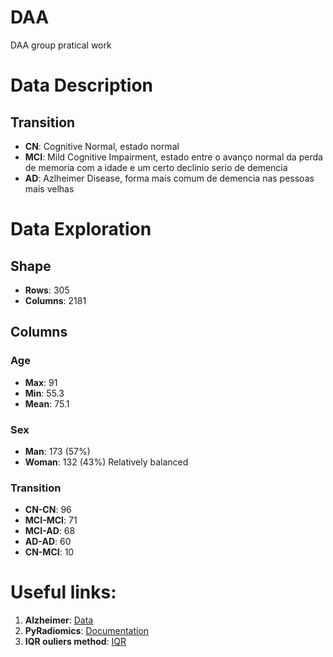 # DAA
DAA group pratical work

# Data Description
## Transition
- **CN**: Cognitive Normal, estado normal
- **MCI**: Mild Cognitive Impairment, estado entre o avanço normal da perda de memoria com a idade e um certo declinio serio de demencia
- **AD**: Azlheimer Disease, forma mais comum de demencia nas pessoas mais velhas

# Data Exploration
## Shape 
- **Rows**: 305
- **Columns**: 2181

## Columns
### Age
- **Max**: 91
- **Min**: 55.3
- **Mean**: 75.1

### Sex
- **Man**: 173 (57%)
- **Woman**: 132 (43%)
Relatively balanced

### Transition
- **CN-CN**: 96
- **MCI-MCI**: 71
- **MCI-AD**: 68
- **AD-AD**: 60
- **CN-MCI**: 10


# Useful links:
1. **Alzheimer**: [Data](http://adni.loni.usc.edu/)
2. **PyRadiomics**: [Documentation](https://pyradiomics.readthedocs.io/)
3. **IQR ouliers method**: [IQR](https://builtin.com/articles/1-5-iqr-rule)